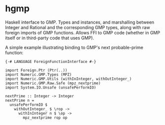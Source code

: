 hgmp
====

Haskell interface to GMP.  Types and instances, and marshalling between Integer
and Rational and the corresponding GMP types, along with raw foreign imports of
GMP functions.  Allows FFI to GMP code (whether in GMP itself or in third-party
code that uses GMP).

A simple example illustrating binding to GMP's next probable-prime function:

    {-# LANGUAGE ForeignFunctionInterface #-}

    import Foreign.Ptr (Ptr(..))
    import Numeric.GMP.Types (MPZ)
    import Numeric.GMP.Utils (withInInteger, withOutInteger_)
    import Numeric.GMP.Raw.Safe (mpz_nextprime)
    import System.IO.Unsafe (unsafePerformIO)

    nextPrime :: Integer -> Integer
    nextPrime n =
      unsafePerformIO $
        withOutInteger_ $ \rop ->
          withInInteger n $ \op ->
            mpz_nextprime rop op
